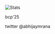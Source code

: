 ![Stats](https://github-readme-stats.vercel.app/api?username=abhijayrana&count_private=true&show_icons=true&theme=radical)


bcp'25

twitter @abhijaymrana

<!---
abhijayrana/abhijayrana is a ✨ special ✨ repository because its `README.md` (this file) appears on your GitHub profile.
You can click the Preview link to take a look at your changes.
--->
